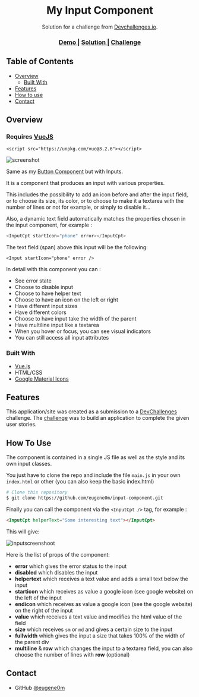 <h1 align="center">My Input Component</h1>

<div align="center">
   Solution for a challenge from  <a href="http://devchallenges.io" target="_blank">Devchallenges.io</a>.
</div>

<div align="center">
  <h3>
    <a href="https://eugene0m.github.io/input-component/">
      Demo
    </a>
    <span> | </span>
    <a href="https://github.com/eugene0m/input-component/blob/main/main.js">
      Solution
    </a>
    <span> | </span>
    <a href="https://devchallenges.io/challenges/TSqutYM4c5WtluM7QzGp">
      Challenge
    </a>
  </h3>
</div>

<!-- TABLE OF CONTENTS -->

## Table of Contents

- [Overview](#overview)
  - [Built With](#built-with)
- [Features](#features)
- [How to use](#how-to-use)
- [Contact](#contact)

<!-- OVERVIEW -->

## Overview

### Requires [VueJS](https://vue3-fr.netlify.app/guide/installation.html#cdn)
``<script src="https://unpkg.com/vue@3.2.6"></script>``



![screenshot](https://i.imgur.com/J0VDEKU.png)

Same as my [Button Component](https://github.com/eugene0m/button-component) but with Inputs.

It is a component that produces an input with various properties.

This includes the possibility to add an icon before and after the input field, or to choose its size, its color, or to choose to make it a textarea with the number of lines or not for example, or simply to disable it...

Also, a dynamic text field automatically matches the properties chosen in the input component, for example :

```javascript
<InputCpt startIcon="phone" error></InputCpt>
```
The text field (span) above this input will be the following:
```
<Input startIcon="phone" error />
```

In detail with this component you can :

- See error state
- Choose to disable input
- Choose to have helper text
- Choose to have an icon on the left or right
- Have different input sizes
- Have different colors
- Choose to have input take the width of the parent
- Have multiline input like a textarea
- When you hover or focus, you can see visual indicators
- You can still access all input attributes

### Built With

- [Vue.js](https://vuejs.org/)
- HTML/CSS
- [Google Material Icons](https://google.github.io/material-design-icons/)

## Features

This application/site was created as a submission to a [DevChallenges](https://devchallenges.io/challenges) challenge. The [challenge](https://devchallenges.io/challenges/TSqutYM4c5WtluM7QzGp) was to build an application to complete the given user stories.

## How To Use

The component is contained in a single JS file as well as the style and its own input classes.

You just have to clone the repo and include the file ``main.js`` in your own ``index.html`` or other (you can also keep the basic index.html)

```bash
# Clone this repository
$ git clone https://github.com/eugene0m/input-component.git
```

Finally you can call the component via the ``<InputCpt />`` tag, for example :

```html
<InputCpt helperText="Some interesting text"></InputCpt>
```

This will give:

![inputscreenshoot](https://i.imgur.com/UoGoUeP.png)

Here is the list of props of the component:

- **error** which gives the error status to the input
- **disabled** which disables the input
- **helpertext** which receives a text value and adds a small text below the input
- **starticon** which receives as value a google icon (see google website) on the left of the input
- **endicon** which receives as value a google icon (see the google website) on the right of the input
- **value** which receives a text value and modifies the html value of the field
- **size** which receives `sm` or `md` and gives a certain size to the input
- **fullwidth** which gives the input a size that takes 100% of the width of the parent div
- **multiline** & **row** which changes the input to a textarea field, you can also choose the number of lines with **row** (optional)

## Contact

- GitHub [@eugene0m](https://github.com/eugene0m)
